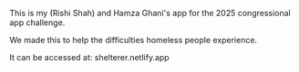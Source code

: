 This is my (Rishi Shah) and Hamza Ghani's app for the 2025 congressional app challenge. 

We made this to help the difficulties homeless people experience. 


It can be accessed at: shelterer.netlify.app
